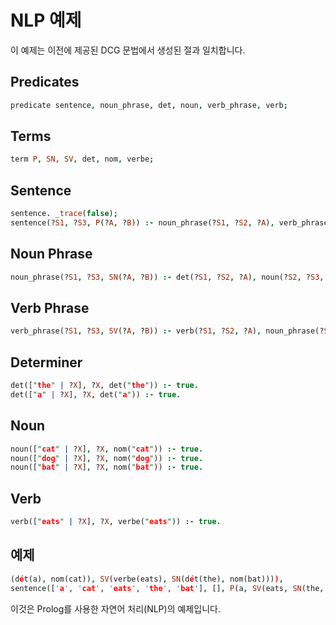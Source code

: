# NLP 예제

이 예제는 이전에 제공된 DCG 문법에서 생성된 절과 일치합니다.

## Predicates

```prolog
predicate sentence, noun_phrase, det, noun, verb_phrase, verb;
```

## Terms

```prolog
term P, SN, SV, det, nom, verbe;
```

## Sentence

```prolog
sentence. _trace(false);
sentence(?S1, ?S3, P(?A, ?B)) :- noun_phrase(?S1, ?S2, ?A), verb_phrase(?S2, ?S3, ?B).
```

## Noun Phrase

```prolog
noun_phrase(?S1, ?S3, SN(?A, ?B)) :- det(?S1, ?S2, ?A), noun(?S2, ?S3, ?B).
```

## Verb Phrase

```prolog
verb_phrase(?S1, ?S3, SV(?A, ?B)) :- verb(?S1, ?S2, ?A), noun_phrase(?S2, ?S3, ?B).
```

## Determiner

```prolog
det(["the" | ?X], ?X, det("the")) :- true.
det(["a" | ?X], ?X, det("a")) :- true.
```

## Noun

```prolog
noun(["cat" | ?X], ?X, nom("cat")) :- true.
noun(["dog" | ?X], ?X, nom("dog")) :- true.
noun(["bat" | ?X], ?X, nom("bat")) :- true.
```

## Verb

```prolog
verb(["eats" | ?X], ?X, verbe("eats")) :- true.
```

## 예제

```prolog
(dét(a), nom(cat)), SV(verbe(eats), SN(dét(the), nom(bat)))),
sentence(['a', 'cat', 'eats', 'the', 'bat'], [], P(a, SV(eats, SN(the, bat)))))
```

이것은 Prolog를 사용한 자연어 처리(NLP)의 예제입니다.